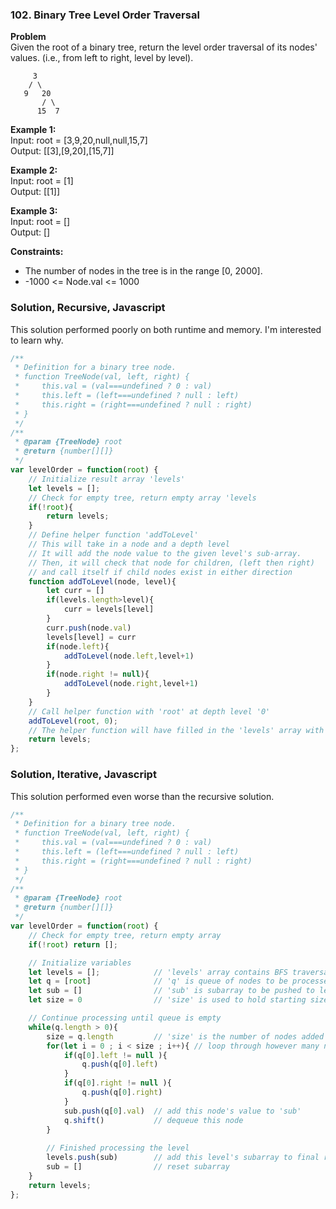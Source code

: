 ### 102. Binary Tree Level Order Traversal

**Problem**\
Given the root of a binary tree, return the level order traversal of its nodes' values. (i.e., from left to right, level by level).

```
     3
    / \
   9   20
       / \
      15  7
```

**Example 1:**\
Input: root = [3,9,20,null,null,15,7]\
Output: [[3],[9,20],[15,7]]

**Example 2:**\
Input: root = [1]\
Output: [[1]]

**Example 3:**\
Input: root = []\
Output: []

**Constraints:**
- The number of nodes in the tree is in the range [0, 2000].
- -1000 <= Node.val <= 1000

### Solution, Recursive, Javascript
This solution performed poorly on both runtime and memory. I'm interested to learn why.
```javascript
/**
 * Definition for a binary tree node.
 * function TreeNode(val, left, right) {
 *     this.val = (val===undefined ? 0 : val)
 *     this.left = (left===undefined ? null : left)
 *     this.right = (right===undefined ? null : right)
 * }
 */
/**
 * @param {TreeNode} root
 * @return {number[][]}
 */
var levelOrder = function(root) {
    // Initialize result array 'levels'
    let levels = [];
    // Check for empty tree, return empty array 'levels
    if(!root){
        return levels;
    }
    // Define helper function 'addToLevel'
    // This will take in a node and a depth level
    // It will add the node value to the given level's sub-array.
    // Then, it will check that node for children, (left then right)
    // and call itself if child nodes exist in either direction
    function addToLevel(node, level){
        let curr = []
        if(levels.length>level){
            curr = levels[level]
        }
        curr.push(node.val)
        levels[level] = curr
        if(node.left){
            addToLevel(node.left,level+1)
        }
        if(node.right != null){
            addToLevel(node.right,level+1)
        }
    }
    // Call helper function with 'root' at depth level '0'
    addToLevel(root, 0);
    // The helper function will have filled in the 'levels' array with subarrays, so return it.
    return levels;
};
```

### Solution, Iterative, Javascript
This solution performed even worse than the recursive solution. 
```javascript
/**
 * Definition for a binary tree node.
 * function TreeNode(val, left, right) {
 *     this.val = (val===undefined ? 0 : val)
 *     this.left = (left===undefined ? null : left)
 *     this.right = (right===undefined ? null : right)
 * }
 */
/**
 * @param {TreeNode} root
 * @return {number[][]}
 */
var levelOrder = function(root) {
    // Check for empty tree, return empty array
    if(!root) return [];

    // Initialize variables 
    let levels = [];            // 'levels' array contains BFS traversal (result)
    let q = [root]              // 'q' is queue of nodes to be processed
    let sub = []                // 'sub' is subarray to be pushed to levels at each level 
    let size = 0                // 'size' is used to hold starting size of queue for the 'for' loop

    // Continue processing until queue is empty
    while(q.length > 0){
        size = q.length         // 'size' is the number of nodes added from the last level processed
        for(let i = 0 ; i < size ; i++){ // loop through however many nodes were added from processing the previous level and add any children to queue
            if(q[0].left != null ){
                q.push(q[0].left)
            }
            if(q[0].right != null ){
                q.push(q[0].right)
            }
            sub.push(q[0].val)  // add this node's value to 'sub'
            q.shift()           // dequeue this node
        }
        
        // Finished processing the level
        levels.push(sub)        // add this level's subarray to final result
        sub = []                // reset subarray 
    }
    return levels;
};
``` 